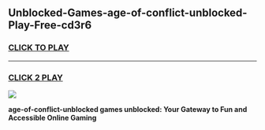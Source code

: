 
## Unblocked-Games-age-of-conflict-unblocked-Play-Free-cd3r6
<h3>
<a href="https://premium76.site?title=age-of-conflict-unblocked&ref=20M">CLICK TO PLAY</a></h3>
<hr>

<h3>
<a href="https://premium76.site?title=age-of-conflict-unblocked&ref=20M">CLICK 2 PLAY</a>
  
</h3>

<a href="https://premium76.site?title=age-of-conflict-unblocked&ref=19M"><img src="https://clearcache.store/games.png"></a>


**age-of-conflict-unblocked games unblocked: Your Gateway to Fun and Accessible Online Gaming**
